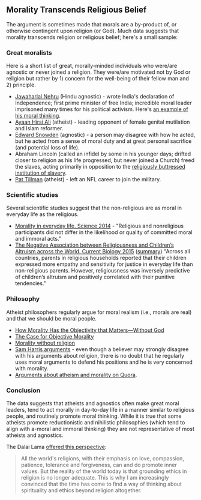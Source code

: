 ## Morality Transcends Religious Belief

The argument is sometimes made that morals are a by-product of, or otherwise contingent upon religion (or God).  Much data suggests that morality transcends religion or religious belief; here's a small sample:

### Great moralists

Here is a short list of great, morally-minded individuals who were/are agnostic or never joined a religion.  They were/are motivated not by God or religion but rather by 1) concern for the well-being of their fellow man and 2) principle.

* [Jawaharlal Nehru](https://en.wikipedia.org/wiki/Jawaharlal_Nehru) (Hindu agnostic) - wrote India's declaration of Independence; first prime minister of free India; incredible moral leader imprisoned many times for his political activism. Here's [an example of his moral thinking](http://archive.wilsonquarterly.com/in-essence/nehrus-model-morality).
* [Ayaan Hirsi Ali](https://en.wikipedia.org/wiki/Ayaan_Hirsi_Ali) (atheist) - leading opponent of female genital mutilation and Islam reformer.
* [Edward Snowden](https://en.wikipedia.org/wiki/Edward_Snowden) (agnostic) - a person may disagree with how he acted, but he acted from a sense of moral duty and at great personal sacrifice (and potential loss of life).
* Abraham Lincoln (called an infidel by some in his younger days; drifted closer to religion as his life progressed, but never joined a Church) freed the slaves, acting primarily in opposition to the [religiously buttressed institution of slavery](http://www.religioustolerance.org/chr_slav1.htm).
* [Pat Tillman](https://en.wikipedia.org/wiki/Pat_Tillman) (atheist) - left an NFL career to join the military.

### Scientific studies

Several scientific studies suggest that the non-religious are as moral in everyday life as the religious.

* [Morality in everyday life. Science 2014](http://science.sciencemag.org/content/345/6202/1340) - "Religious and nonreligious participants did not differ in the likelihood or quality of committed moral and immoral acts."
* [The Negative Association between Religiousness and Children’s Altruism across the World. Current Biology 2015](http://www.cell.com/current-biology/abstract/S0960-9822%2815%2901167-7) ([summary](http://www.sciencemag.org/news/2015/11/nonreligious-children-are-more-generous)) "Across all countries, parents in religious households reported that their children expressed more empathy and sensitivity for justice in everyday life than non-religious parents. However, religiousness was inversely predictive of children’s altruism and positively correlated with their punitive tendencies."

### Philosophy

Atheist philosophers regularly argue for moral realism (i.e., morals are real) and that we should be moral people.

* [How Morality Has the Objectivity that Matters—Without God](https://www.secularhumanism.org/index.php/articles/5640)
* [The Case for Objective Morality](http://www.strongatheism.net/library/philosophy/case_for_objective_morality/
)
* [Morality without religion](http://www.qcc.cuny.edu/SocialSciences/ppecorino/INTRO_TEXT/Chapter%208%20Ethics/Reading-Morality-without-Religion.htm)
* [Sam Harris arguments](https://www.youtube.com/watch?v=9CvCyMeAH8I) - even though a believer may strongly disagree with his arguments about religion, there is no doubt that he regularly uses moral arguments to defend his positions and he is very concerned with morality.
* [Arguments about atheism and morality on Quora](https://www.quora.com/Why-do-atheists-believe-in-morality-Why-does-it-even-matter-to-them/answer/Kris-Johnson-13?srid=uJIq).

### Conclusion

The data suggests that atheists and agnostics often make great moral leaders, tend to act morally in day-to-day life in a manner similar to religious people, and routinely promote moral thinking.  While it is true that some atheists promote reductionistic and nihilistic philosophies (which tend to align with a-moral and immoral thinking) they are not representative of most atheists and agnostics.

The Dalai Lama [offered this perspective](http://www.huffingtonpost.com/jason-derr/beyond-religion-altogether-religious-notes-on-dalai-lama-post-religious-ethics_b_1885346.html):

> All the world's religions, with their emphasis on love, compassion, patience, tolerance and forgiveness, can and do promote inner values. But the reality of the world today is that grounding ethics in religion is no longer adequate. This is why I am increasingly convinced that the time has come to find a way of thinking about spirituality and ethics beyond religion altogether.
